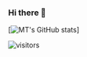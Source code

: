 ### Hi there 👋


[![MT's GitHub stats](https://github-readme-stats.vercel.app/api?username=MattZ-99&show_icons=true&hide=stars&theme=radical)]

<!-- (https://github.com/anuraghazra/github-readme-stats) -->

 ![visitors](https://visitor-badge.glitch.me/badge?page_id=https://github.com/MattZ-99)
 
<!--
[![Top Langs](https://github-readme-stats.vercel.app/api/top-langs/?username=MattZ-99&layout=compact)](https://github.com/anuraghazra/github-readme-stats)
-->
<!--
**MattZ-99/MattZ-99** is a ✨ _special_ ✨ repository because its `README.md` (this file) appears on your GitHub profile.

Here are some ideas to get you started:

- 🔭 I’m currently working on ...
- 🌱 I’m currently learning ...
- 👯 I’m looking to collaborate on ...
- 🤔 I’m looking for help with ...
- 💬 Ask me about ...
- 📫 How to reach me: ...
- 😄 Pronouns: ...
- ⚡ Fun fact: ...
-->


